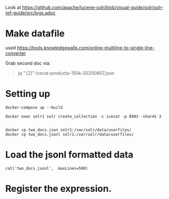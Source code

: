 Look at https://github.com/apache/lucene-solr/blob/visual-guide/solr/solr-ref-guide/src/logs.adoc


# Make datafile
used https://tools.knowledgewalls.com/online-multiline-to-single-line-converter

Grab second doc via:
> jq ".[2]" icecat-products-150k-20200607.json

# Setting up

```
docker-compose up --build

docker exec solr1 solr create_collection -c icecat -p 8983 -shards 3


docker cp two_docs.json solr1:/var/solr/data/userfiles/
docker cp two_docs.jsonl solr1:/var/solr/data/userfiles/
```

# Load the jsonl formatted data

```
cat('two_docs.jsonl',  maxLines=500)
```

# Register the expression.
